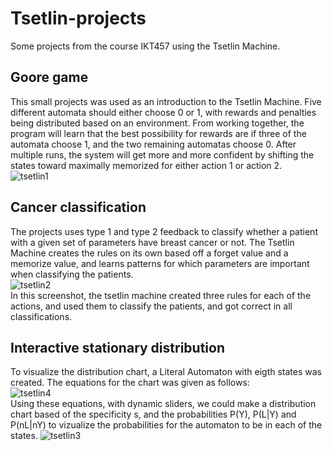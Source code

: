 # Tsetlin-projects
Some projects from the course IKT457 using the Tsetlin Machine.

## Goore game
This small projects was used as an introduction to the Tsetlin Machine. Five different automata should either choose 0 or 1, with rewards and penalties being distributed based on an environment. From working together, the program will learn that the best possibility for rewards are if three of the automata choose 1, and the two remaining automatas choose 0. After multiple runs, the system will get more and more confident by shifting the states toward maximally memorized for either action 1 or action 2.    
![tsetlin1](https://github.com/user-attachments/assets/f6e30b49-46b8-4a3a-9a84-acff20db1275)    

## Cancer classification
The projects uses type 1 and type 2 feedback to classify whether a patient with a given set of parameters have breast cancer or not. The Tsetlin Machine creates the rules on its own based off a forget value and a memorize value, and learns patterns for which parameters are important when classifying the patients.    
![tsetlin2](https://github.com/user-attachments/assets/325f825a-9ec3-4378-9c0c-59875752dd30)    
In this screenshot, the tsetlin machine created three rules for each of the actions, and used them to classify the patients, and got correct in all classifications.

## Interactive stationary distribution
To visualize the distribution chart, a Literal Automaton with eigth states was created. The equations for the chart was given as follows:    
![tsetlin4](https://github.com/user-attachments/assets/dea463f9-7e9b-4372-9c45-343fc9b57016)    
Using these equations, with dynamic sliders, we could make a distribution chart based of the specificity s, and the probabilities P(Y), P(L|Y) and P(nL|nY) to vizualize the probabilities for the automaton to be in each of the states.
![tsetlin3](https://github.com/user-attachments/assets/f0f1a984-e9bd-476e-924f-c629778275f0)


